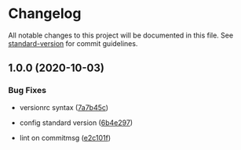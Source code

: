 # Changelog

All notable changes to this project will be documented in this file. See [standard-version](https://github.com/conventional-changelog/standard-version) for commit guidelines.

## 1.0.0 (2020-10-03)


### Bug Fixes

* versionrc syntax ([7a7b45c](https://github.com/wynnytran/wynnytran.github.io/commit/7a7b45cdfb796d8a31e5fc93becf723b560d44e4))


* config standard version ([6b4e297](https://github.com/wynnytran/wynnytran.github.io/commit/6b4e297d323f5aa1475752285887b0b3c58f6d8b))
* lint on commitmsg ([e2c101f](https://github.com/wynnytran/wynnytran.github.io/commit/e2c101f755f5d9c77d624e4634104e4a21fef60f))
